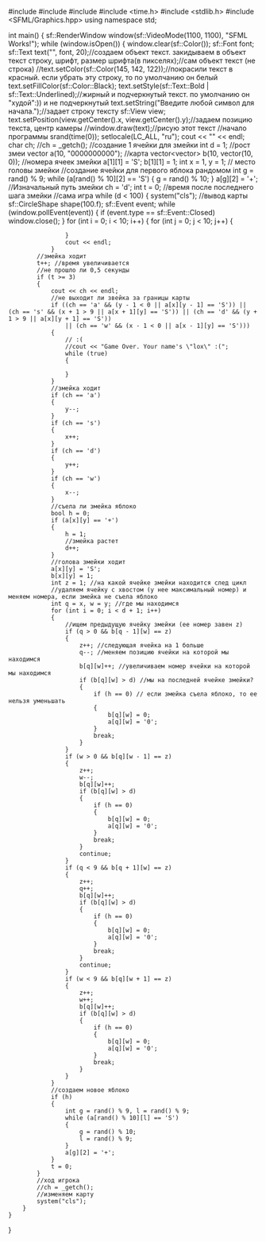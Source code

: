 #include <iostream>
#include <string>
#include <vector>
#include <time.h>
#include <stdlib.h>
#include <SFML/Graphics.hpp>
using namespace std;


int main()
{
	sf::RenderWindow window(sf::VideoMode(1100, 1100), "SFML Works!");
	while (window.isOpen())
	{
		window.clear(sf::Color());
		sf::Font font;
		sf::Text text("", font, 20);//создаем объект текст. закидываем в объект текст строку, шрифт, размер шрифта(в пикселях);//сам объект текст (не строка)
		//text.setColor(sf::Color(145, 142, 122));//покрасили текст в красный. если убрать эту строку, то по умолчанию он белый
		text.setFillColor(sf::Color::Black);
		text.setStyle(sf::Text::Bold | sf::Text::Underlined);//жирный и подчеркнутый текст. по умолчанию он "худой":)) и не подчеркнутый
		text.setString("Введите любой символ для начала.");//задает строку тексту
		sf::View view;
		text.setPosition(view.getCenter().x, view.getCenter().y);//задаем позицию текста, центр камеры
		//window.draw(text);//рисую этот текст
		//начало программы
		srand(time(0));
		setlocale(LC_ALL, "ru");
		cout << "" << endl;
		char ch;
		//ch = _getch();
		//создание 1 ячейки для змейки
		int d = 1; //рост змеи
		vector<string> a(10, "0000000000"); //карта
		vector<vector<int>> b(10, vector<int>(10, 0)); //номера ячеек змейки
		a[1][1] = 'S';
		b[1][1] = 1;
		int x = 1, y = 1; // место головы змейки
		//создание ячейки для первого яблока рандомом
		int g = rand() % 9;
		while (a[rand() % 10][2] == 'S')
		{
			g = rand() % 10;
		}
		a[g][2] = '+';
		//Изначальный путь змейки
		ch = 'd';
		int t = 0; //время после последнего шага змейки
		//сама игра
		while (d < 100)
		{
			system("cls");
			//вывод карты
			sf::CircleShape shape(100.f);
				sf::Event event;
				while (window.pollEvent(event))
				{
					if (event.type == sf::Event::Closed)
						window.close();
				}
				for (int i = 0; i < 10; i++)
				{
					for (int j = 0; j < 10; j++)
					{

					}
					cout << endl;
				}
			//змейка ходит
			t++; //время увеличивается
			//не прошло ли 0,5 секунды
			if (t >= 3)
			{
				cout << ch << endl;
				//не выходит ли звейка за границы карты
				if ((ch == 'a' && (y - 1 < 0 || a[x][y - 1] == 'S')) || (ch == 's' && (x + 1 > 9 || a[x + 1][y] == 'S')) || (ch == 'd' && (y + 1 > 9 || a[x][y + 1] == 'S'))
					|| (ch == 'w' && (x - 1 < 0 || a[x - 1][y] == 'S')))
				{
					// :(
					//cout << "Game Over. Your name's \"lox\" :(";
					while (true)
					{

					}
				}
				//змейка ходит
				if (ch == 'a')
				{
					y--;
				}
				if (ch == 's')
				{
					x++;
				}
				if (ch == 'd')
				{
					y++;
				}
				if (ch == 'w')
				{
					x--;
				}
				//съела ли змейка яблоко
				bool h = 0;
				if (a[x][y] == '+')
				{
					h = 1;
					//змейка растет
					d++;
				}
				//голова змейки ходит
				a[x][y] = 'S';
				b[x][y] = 1;
				int z = 1; //на какой ячейке змейки находится след цикл
				//удаляем ячейку с хвостом (у нее максимальный номер) и меняем номера, если змейка не съела яблоко
				int q = x, w = y; //где мы находимся
				for (int i = 0; i < d + 1; i++)
				{
					//ищем предыдущую ячейку змейки (ее номер завен z)
					if (q > 0 && b[q - 1][w] == z)
					{
						z++; //следующая ячейка на 1 больше
						q--; //меняем позицию ячейки на которой мы находимся
						b[q][w]++; //увеличиваем номер ячейки на которой мы находимся
						if (b[q][w] > d) //мы на последней ячейке змейки?
						{
							if (h == 0) // если змейка съела яблоко, то ее нельзя уменьшать
							{
								b[q][w] = 0;
								a[q][w] = '0';
							}
							break;
						}
					}
					if (w > 0 && b[q][w - 1] == z)
					{
						z++;
						w--;
						b[q][w]++;
						if (b[q][w] > d)
						{
							if (h == 0)
							{
								b[q][w] = 0;
								a[q][w] = '0';
							}
							break;
						}
						continue;
					}
					if (q < 9 && b[q + 1][w] == z)
					{
						z++;
						q++;
						b[q][w]++;
						if (b[q][w] > d)
						{
							if (h == 0)
							{
								b[q][w] = 0;
								a[q][w] = '0';
							}
							break;
						}
						continue;
					}
					if (w < 9 && b[q][w + 1] == z)
					{
						z++;
						w++;
						b[q][w]++;
						if (b[q][w] > d)
						{
							if (h == 0)
							{
								b[q][w] = 0;
								a[q][w] = '0';
							}
							break;
						}
					}
				}
				//создаем новое яблоко
				if (h)
				{
					int g = rand() % 9, l = rand() % 9;
					while (a[rand() % 10][l] == 'S')
					{
						g = rand() % 10;
						l = rand() % 9;
					}
					a[g][2] = '+';
				}
				t = 0;
			}
			//ход игрока
			//ch = _getch();
			//изменяем карту
			system("cls");
		}
	}
}
